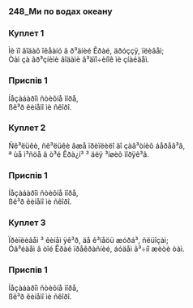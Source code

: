 ### 248_Ми по водах океану
### Куплет 1
Ìè ïî âîäàõ îêåàíó â ð³äíèé Êðàé, äðóççÿ, ïëèâåì;<br/>Òàì çà ãð³çíèìè âîäàìè â³äïî÷èíîê ìè çíàéäåì.
### Приспів 1
Íåçàáàðîì ñòèõíå ìîðå,<br/>ßê³ð êèíåìî ìè ñêîðî.
### Куплет 2
Ñê³ëüêè, ñê³ëüêè âæå ïðèïëèëî äî çàâ³òíèõ áåðåã³â,<br/>ª ùå ì³ñöå â ò³é Êðà¿í³ ³ äëÿ ³íøèõ ìîðÿê³â.
### Приспів 1
Íåçàáàðîì ñòèõíå ìîðå,<br/>ßê³ð êèíåìî ìè ñêîðî.
### Куплет 3
Ïðèïëèâåì ³ êèíåì ÿê³ð, äå ê³íåöü æóðá³, ñëüîçàì;<br/>Óâ³éäåì â òîé Êðàé ïðåêðàñíèé, áóäåì â³÷íî æèòè òàì.
### Приспів 1
Íåçàáàðîì ñòèõíå ìîðå,<br/>ßê³ð êèíåìî ìè ñêîðî.
